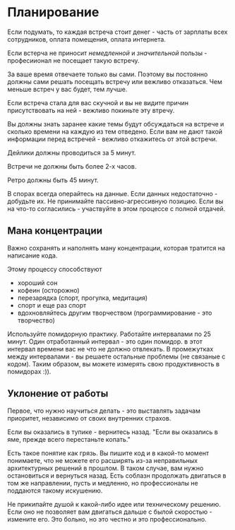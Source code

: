 # Планирование

Если подумать, то каждая встреча стоит денег - часть от зарплаты всех сотрудников, оплата помещения, оплата интернета.

Если встерча не приносит _немедленной_ и _значительной_ пользы - професиионал не посещает такую встречу.

За ваше время отвечаете только вы сами. Поэтому вы постоянно должны сами решать посещать встречу или вежливо отказаться. Чем меньше встреч у вас будет, тем лучше.

Если встреча стала для вас скучной и вы не видите причин присутствовать на ней - вежливо покиньте эту втречу.

Вы должны знать заранее какие темы будут обсуждаться на встрече и сколько времени на каждую из тем отведено. Если вам не дают такой информации перед встречей - вежливо откажитесь от этой встречи.

Дейлики должны проводиться за 5 минут.

Встречи не должны быть более 2-х часов.

Ретро должны быть 45 минут.

В спорах всегда операйтесь на данные. Если данных недостаточно - добудьте их.
Не принимайте пассивно-агрессивную позицию. Если вы на что-то согласились - участвуйте в этом процессе с полной отдачей.

## Мана концентрации

Важно сохранять и наполнять ману концентрации, которая тратится на написание кода.

Этому процессу способствуют

- хороший сон
- кофеин (осторожно)
- перезарядка (спорт, прогулка, медитация)
- спорт и еще раз спорт
- вдохновляйтесь другим творчеством (программирование - это творчество)

Используйте помидорную практику. Работайте интервалами по 25 минут. Один отработанный интервал - это один помидор. в этот интервал времени вас не что не должно отвлекать. В промежутках между интервалами - вы решаете остальные проблемы (не связаные с кодом). Таким образом, вы можете измерять свою продуктивность в помидорах :)).

## Уклонение от работы

Первое, что нужно научиться делать - это выставлять задачам приоритет, независимо от своих внутренних страхов.

Если вы оказались в тупике - вернитесь назад. "Если вы оказались в яме, прежде всего перестаньте копать."

Есть такое понятие как грязь. Вы пишите код и в какой-то момент понимаете, что не можете его расширять из-за неправильных архитектурных решений в прошлом. В таком случае, вам нужно остановиться и вернуться назад. Есть соблазн продолжать двигаться в том же направлении, пусть и медленно, но профессионалы не поддаются такому искушению.

Не прикипайте душой к какой-либо идее или техническому решению. Если оно не позволяет вам двигаться дальше с былой скоростью - измените его. Это больно, но это честно и это профессионально.

